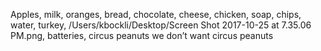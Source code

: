 Apples, milk, oranges, bread, chocolate, cheese, chicken, soap, chips, water, turkey, /Users/kbockli/Desktop/Screen Shot 2017-10-25 at 7.35.06 PM.png, batteries, circus peanuts we don’t want circus peanuts 